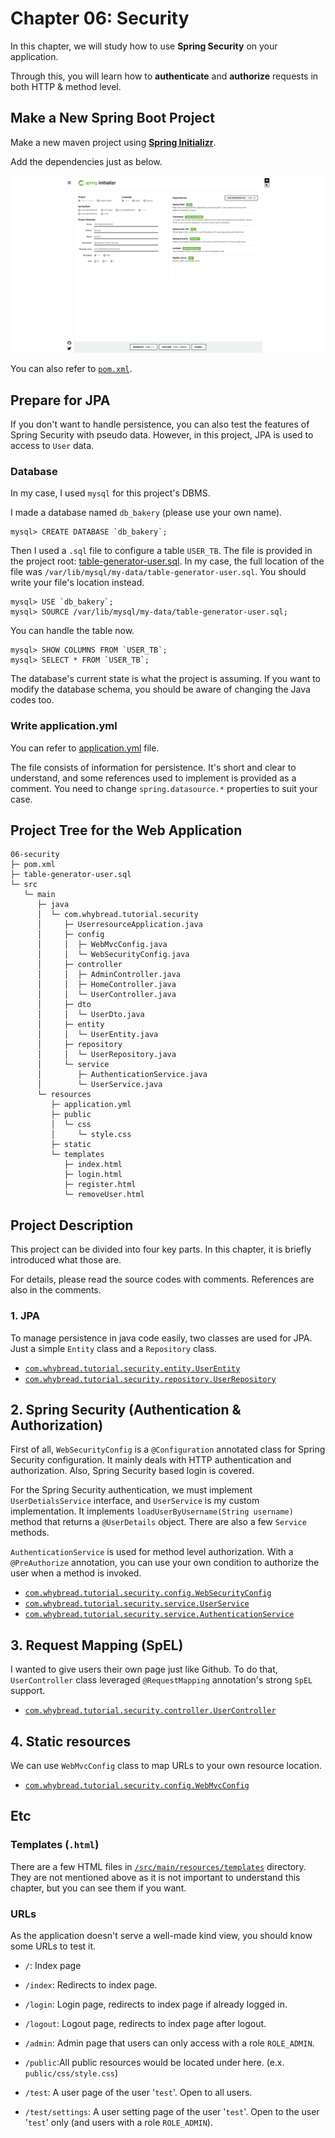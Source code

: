 # Chapter 06: Security

In this chapter, we will study how to use **Spring Security** on your application.

Through this, you will learn how to **authenticate** and **authorize** requests in both HTTP & method level.

## Make a New Spring Boot Project

Make a new maven project using [**Spring Initializr**](https://start.spring.io/).

Add the dependencies just as below.

![image01](./image01.png)

You can also refer to [`pom.xml`](./pom.xml).



## Prepare for JPA

If you don't want to handle persistence, you can also test the features of Spring Security with pseudo data. However, in this project, JPA is used to access to  `User` data.

### Database

In my case, I used `mysql` for this project's DBMS.

I made a database named `db_bakery` (please use your own name).
```
mysql> CREATE DATABASE `db_bakery`;
```
Then I used a `.sql` file to configure a table `USER_TB`. The file is provided in the project root: [table-generator-user.sql](./table-generator-user.sql). In my case, the full location of the file was `/var/lib/mysql/my-data/table-generator-user.sql`. You should write your file's location instead.
```
mysql> USE `db_bakery`;
mysql> SOURCE /var/lib/mysql/my-data/table-generator-user.sql;
```
You can handle the table now.
```
mysql> SHOW COLUMNS FROM `USER_TB`;
mysql> SELECT * FROM `USER_TB`;
```

The database's current state is what the project is assuming. If you want to modify the database schema, you should be aware of changing the Java codes too.

### Write application.yml
You can refer to [application.yml](./src/main/resources/application.yml) file.

The file consists of information for persistence. It's short and clear to understand, and some references used to implement is provided as a comment. You need to change `spring.datasource.*` properties to suit your case.


## Project Tree for the Web Application
```
06-security
├─ pom.xml
├─ table-generator-user.sql
└─ src
   └─ main
      ├─ java
      │  └─ com.whybread.tutorial.security
      │     ├─ UserresourceApplication.java
      │     ├─ config
      │     │  ├─ WebMvcConfig.java
      │     │  └─ WebSecurityConfig.java
      │     ├─ controller
      │     │  ├─ AdminController.java
      │     │  ├─ HomeController.java
      │     │  └─ UserController.java
      │     ├─ dto
      │     │  └─ UserDto.java
      │     ├─ entity
      │     │  └─ UserEntity.java
      │     ├─ repository
      │     │  └─ UserRepository.java
      │     └─ service
      │        ├─ AuthenticationService.java
      │        └─ UserService.java
      └─ resources
         ├─ application.yml
         ├─ public
         │  └─ css
         │     └─ style.css
         ├─ static
         └─ templates
            ├─ index.html
            ├─ login.html
            ├─ register.html
            └─ removeUser.html
```

## Project Description

This project can be divided into four key parts. In this chapter, it is briefly introduced what those are.

For details, please read the source codes with comments. References are also in the comments.

### 1. JPA
To manage persistence in java code easily, two classes are used for JPA. Just a simple `Entity` class and a `Repository` class.

- [`com.whybread.tutorial.security.entity.UserEntity`](./src/main/java/com/whybread/tutorial/security/entity/UserEntity.java)
- [`com.whybread.tutorial.security.repository.UserRepository`](./src/main/java/com/whybread/tutorial/security/repository/UserRepository.java)

## 2. Spring Security (Authentication & Authorization)
First of all, `WebSecurityConfig` is a `@Configuration` annotated class for Spring Security configuration. It mainly deals with HTTP authentication and authorization. Also, Spring Security based login is covered.

For the Spring Security authentication, we must implement `UserDetialsService` interface, and `UserService` is my custom implementation. It implements `loadUserByUsername(String username)` method that returns a `@UserDetails` object. There are also a few `Service` methods.

`AuthenticationService` is used for method level authorization. With a `@PreAuthorize` annotation, you can use your own condition to authorize the user when a method is invoked.

- [`com.whybread.tutorial.security.config.WebSecurityConfig`](./src/main/java/com/whybread/tutorial/security/config/WebSecurityConfig.java)
- [`com.whybread.tutorial.security.service.UserService`](./src/main/java/com/whybread/tutorial/security/service/UserService.java)
- [`com.whybread.tutorial.security.service.AuthenticationService`](./src/main/java/com/whybread/tutorial/security/service/AuthenticationService.java)

## 3. Request Mapping (SpEL)
I wanted to give users their own page just like Github. To do that, `UserController` class leveraged `@RequestMapping` annotation's strong `SpEL` support.

- [`com.whybread.tutorial.security.controller.UserController`](./src/main/java/com/whybread/tutorial/security/controller/UserController.java)

## 4. Static resources
We can use `WebMvcConfig` class to map URLs to your own resource location.

- [`com.whybread.tutorial.security.config.WebMvcConfig`](./src/main/java/com/whybread/tutorial/security/config/WebMvcConfig.java)

## Etc

### Templates (`.html`)
There are a few HTML files in [`/src/main/resources/templates`](./src/main/resources/templates) directory. They are not mentioned above as it is not important to understand this chapter, but you can see them if you want.

### URLs
As the application doesn't serve a well-made kind view, you should know some URLs to test it.

- `/`: Index page
- `/index`: Redirects to index page.
- `/login`: Login page, redirects to index page if already logged in.
- `/logout`: Logout page, redirects to index page after logout.


- `/admin`: Admin page that users can only access with a role `ROLE_ADMIN`.
- `/public`:All public resources would be located under here. (e.x. `public/css/style.css`)


- `/test`:  A user page of the user '`test`'. Open to all users.
- `/test/settings`: A user setting page of the user '`test`'. Open to the user '`test`' only (and users with a role `ROLE_ADMIN`).
